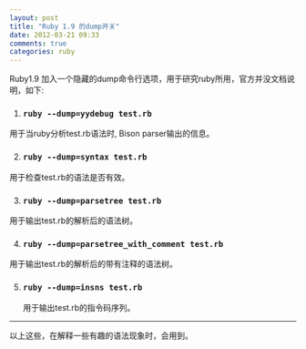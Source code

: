 ```yaml
---
layout: post
title: "Ruby 1.9 的dump开关"
date: 2012-03-21 09:33
comments: true
categories: ruby
---
```

Ruby1.9 加入一个隐藏的dump命令行选项，用于研究ruby所用，官方并没文档说明，如下:
<!-- more -->

1. ### `ruby --dump=yydebug test.rb`
  用于当ruby分析test.rb语法时, Bison parser输出的信息。

2. ### `ruby --dump=syntax test.rb`
  用于检查test.rb的语法是否有效。
  
3. ### `ruby --dump=parsetree test.rb`
  用于输出test.rb的解析后的语法树。
  
4. ### `ruby --dump=parsetree_with_comment test.rb`
  用于输出test.rb的解析后的带有注释的语法树。
  
5. ### `ruby --dump=insns test.rb`
   用于输出test.rb的指令码序列。
   
----------   
以上这些，在解释一些有趣的语法现象时，会用到。